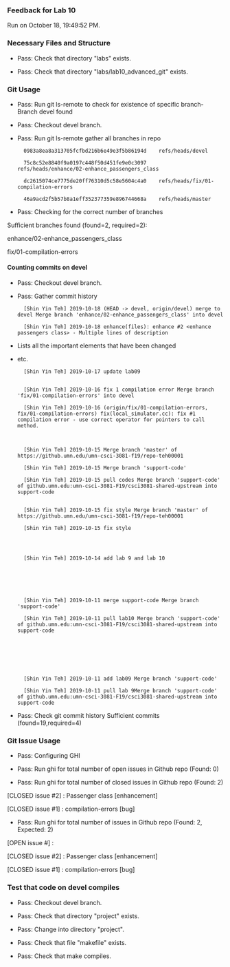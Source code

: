 ### Feedback for Lab 10

Run on October 18, 19:49:52 PM.


### Necessary Files and Structure

+ Pass: Check that directory "labs" exists.

+ Pass: Check that directory "labs/lab10_advanced_git" exists.


### Git Usage

+ Pass: Run git ls-remote to check for existence of specific branch- Branch devel found

+ Pass: Checkout devel branch.



+ Pass: Run git ls-remote gather all branches in repo

		0983a8ea8a313705fcfbd216b6e49e3f5b86194d	refs/heads/devel

		75c8c52e8840f9a0197c448f50d451fe9e0c3097	refs/heads/enhance/02-enhance_passengers_class

		dc2615074ce7775de20ff76310d5c58e5604c4a0	refs/heads/fix/01-compilation-errors

		46a9acd2f5b57b8a1eff352377359e896744668a	refs/heads/master



+ Pass: Checking for the correct number of branches

Sufficient branches found (found=2, required=2):

enhance/02-enhance_passengers_class

fix/01-compilation-errors


#### Counting commits on devel

+ Pass: Checkout devel branch.



+ Pass: Gather commit history

		[Shin Yin Teh] 2019-10-18 (HEAD -> devel, origin/devel) merge to devel Merge branch 'enhance/02-enhance_passengers_class' into devel 

		[Shin Yin Teh] 2019-10-18 enhance(files): enhance #2 <enhance passengers class> - Multiple lines of description
- Lists all the important elements that have been changed
- etc.



		[Shin Yin Teh] 2019-10-17 update lab09 


		[Shin Yin Teh] 2019-10-16 fix 1 compilation error Merge branch 'fix/01-compilation-errors' into devel 

		[Shin Yin Teh] 2019-10-16 (origin/fix/01-compilation-errors, fix/01-compilation-errors) fix(local_simulator.cc): fix #1 compilation error - use correct operator for pointers to call method.



		[Shin Yin Teh] 2019-10-15 Merge branch 'master' of https://github.umn.edu/umn-csci-3081-f19/repo-teh00001 

		[Shin Yin Teh] 2019-10-15 Merge branch 'support-code' 

		[Shin Yin Teh] 2019-10-15 pull codes Merge branch 'support-code' of github.umn.edu:umn-csci-3081-F19/csci3081-shared-upstream into support-code 


		[Shin Yin Teh] 2019-10-15 fix style Merge branch 'master' of https://github.umn.edu/umn-csci-3081-f19/repo-teh00001 

		[Shin Yin Teh] 2019-10-15 fix style 




		[Shin Yin Teh] 2019-10-14 add lab 9 and lab 10 






		[Shin Yin Teh] 2019-10-11 merge support-code Merge branch 'support-code' 

		[Shin Yin Teh] 2019-10-11 pull lab10 Merge branch 'support-code' of github.umn.edu:umn-csci-3081-F19/csci3081-shared-upstream into support-code 







		[Shin Yin Teh] 2019-10-11 add lab09 Merge branch 'support-code' 

		[Shin Yin Teh] 2019-10-11 pull lab 9Merge branch 'support-code' of github.umn.edu:umn-csci-3081-F19/csci3081-shared-upstream into support-code 










+ Pass: Check git commit history
Sufficient commits (found=19,required=4)


### Git Issue Usage

+ Pass: Configuring GHI

+ Pass: Run ghi for total number of open issues in Github repo (Found: 0)

+ Pass: Run ghi for total number of closed issues in Github repo (Found: 2)

[CLOSED issue #2] :  Passenger class [enhancement]

[CLOSED issue #1] :  compilation-errors [bug]





+ Pass: Run ghi for total number of issues in Github repo (Found: 2, Expected: 2) 

 [OPEN issue #] : 

[CLOSED issue #2] :  Passenger class [enhancement]

[CLOSED issue #1] :  compilation-errors [bug]

 




### Test that code on  devel compiles

+ Pass: Checkout devel branch.



+ Pass: Check that directory "project" exists.

+ Pass: Change into directory "project".

+ Pass: Check that file "makefile" exists.

+ Pass: Check that make compiles.



